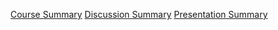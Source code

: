 [Course Summary](https://github.com/jiayiliang1222/RobotaPsyche/blob/main/25april/courseSummary.md)
[Discussion Summary](https://github.com/jiayiliang1222/RobotaPsyche/blob/main/25april/discussionSummary.md)
[Presentation Summary](https://github.com/jiayiliang1222/RobotaPsyche/blob/main/25april/presentationSummary.md)
